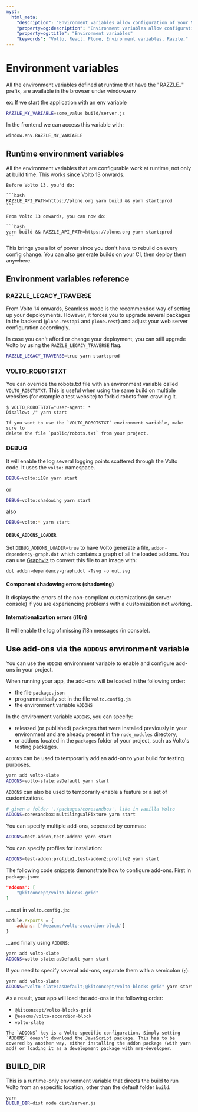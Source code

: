 ```yaml
---
myst:
  html_meta:
    "description": "Environment variables allow configuration of your Volto application at runtime."
    "property=og:description": "Environment variables allow configuration of your Volto application at runtime."
    "property=og:title": "Environment variables"
    "keywords": "Volto, React, Plone, Environment variables, Razzle,"
---
```


# Environment variables

All the environment variables defined at runtime that have the "RAZZLE_" prefix, are available in the browser under window.env

ex:
If we start the application with an env variable

```bash
RAZZLE_MY_VARIABLE=some_value build/server.js
```

In the frontend we can access this variable with:

```bash
window.env.RAZZLE_MY_VARIABLE
```

## Runtime environment variables

All the environment variables that are configurable work at runtime, not only at build time. This works since Volto 13 onwards.

````{note}
Before Volto 13, you'd do:

```bash
RAZZLE_API_PATH=https://plone.org yarn build && yarn start:prod
```

From Volto 13 onwards, you can now do:

```bash
yarn build && RAZZLE_API_PATH=https://plone.org yarn start:prod
```
````

This brings you a lot of power since you don't have to rebuild on every config change. You can also generate builds on your CI, then deploy them anywhere.


## Environment variables reference

### RAZZLE_LEGACY_TRAVERSE

From Volto 14 onwards, Seamless mode is the recommended way of setting up your depoloyments. However, it forces you to upgrade several packages in the backend (`plone.restapi` and `plone.rest`) and adjust your web server configuration accordingly.

In case you can't afford or change your deployment, you can still upgrade Volto by using the `RAZZLE_LEGACY_TRAVERSE` flag.

```bash
RAZZLE_LEGACY_TRAVERSE=true yarn start:prod
```

### VOLTO_ROBOTSTXT

You can override the robots.txt file with an environment variable called
`VOLTO_ROBOTSTXT`. This is useful when using the same build on multiple
websites (for example a test website) to forbid robots from crawling it.

```
$ VOLTO_ROBOTSTXT="User-agent: *
Disallow: /" yarn start
```

```{note}
If you want to use the `VOLTO_ROBOTSTXT` environment variable, make sure to
delete the file `public/robots.txt` from your project.
```

### DEBUG

It will enable the log several logging points scattered through the Volto code. It uses the `volto:` namespace.

```bash
DEBUG=volto:i18n yarn start
```

or

```bash
DEBUG=volto:shadowing yarn start
```

also

```bash
DEBUG=volto:* yarn start
```

#### `DEBUG_ADDONS_LOADER`

Set `DEBUG_ADDONS_LOADER=true` to have Volto generate a file, `addon-dependency-graph.dot` which contains a graph of all the loaded addons. You can use [Graphviz](https://graphviz.org/) to convert this file to an image with:

```
dot addon-dependency-graph.dot -Tsvg -o out.svg
```

#### Component shadowing errors (shadowing)

It displays the errors of the non-compliant customizations (in server console) if you are experiencing problems with a customization not working.

#### Internationalization errors (i18n)

It will enable the log of missing i18n messages (in console).

## Use add-ons via the `ADDONS` environment variable

You can use the `ADDONS` environment variable to enable and configure add-ons in your project.

When running your app, the add-ons will be loaded in the following order:

- the file `package.json`
- programmatically set in the file `volto.config.js`
- the environment variable `ADDONS`

In the environment variable `ADDONS`, you can specify:

- released (or published) packages that were installed previously in your environment and are already present in the `node_modules` directory,
- or addons located in the `packages` folder of your project, such as Volto's testing packages.

`ADDONS` can be used to temporarily add an add-on to your build for testing purposes.

```bash
yarn add volto-slate
ADDONS=volto-slate:asDefault yarn start
```

`ADDONS` can also be used to temporarily enable a feature or a set of customizations.

```bash
# given a folder './packages/coresandbox', like in vanilla Volto
ADDONS=coresandbox:multilingualFixture yarn start
```

You can specify multiple add-ons, seperated by commas:

```bash
ADDONS=test-addon,test-addon2 yarn start
```

You can specify profiles for installation:

```bash
ADDONS=test-addon:profile1,test-addon2:profile2 yarn start
```

The following code snippets demonstrate how to configure add-ons.
First in `package.json`:

```json
"addons": [
    "@kitconcept/volto-blocks-grid"
]
```

...next in `volto.config.js`:

```js
module.exports = {
    addons: ['@eeacms/volto-accordion-block']
}
```

...and finally using `ADDONS`:

```bash
yarn add volto-slate
ADDONS=volto-slate:asDefault yarn start
```

If you need to specify several add-ons, separate them with a semicolon (`;`):

```bash
yarn add volto-slate
ADDONS="volto-slate:asDefault;@kitconcept/volto-blocks-grid" yarn start
```

As a result, your app will load the add-ons in the following order:

- `@kitconcept/volto-blocks-grid`
- `@eeacms/volto-accordion-block`
- `volto-slate`

```{important}
The `ADDONS` key is a Volto specific configuration. Simply setting `ADDONS` doesn't download the JavaScript package. This has to be covered by another way, either installing the addon package (with yarn add) or loading it as a development package with mrs-developer.
```

## BUILD_DIR

This is a runtime-only environment variable that directs the build to run Volto from an especific location, other than the default folder `build`.

```bash
yarn
BUILD_DIR=dist node dist/server.js
```
